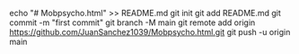 echo "# Mobpsycho.html" >> README.md
git init
git add README.md
git commit -m "first commit"
git branch -M main
git remote add origin https://github.com/JuanSanchez1039/Mobpsycho.html.git
git push -u origin main